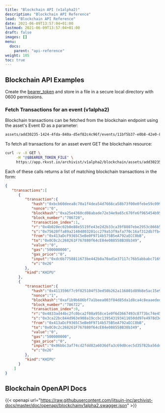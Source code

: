 ```yaml
---
title: "Blockchain API (v1alpha2)"
description: "Blockchain API Reference"
lead: "Blockchain API Reference"
date: 2021-06-09T13:57:04+01:00
lastmod: 2021-06-09T13:57:04+01:00
draft: false
images: []
menu: 
  docs:
    parent: "api-reference"
weight: 105
toc: true
---
```


## Blockchain API Examples

Create the [bearer_token](../../setup-and-administration/getting-access-tokens-using-app-registrations) and store in a file in a secure local directory with 0600 permissions.

### Fetch Transactions for an event (v1alpha2)

Blockchain transactions can be fetched from the blockchain endpoint using the asset's Event ID as a parameter:

```bash
assets/add30235-1424-4fda-840a-d5ef82c4c96f/events/11bf5b37-e0b8-42e0-8dcf-dc8c4aefc000
```

To fetch all transactions for an asset event GET the blockchain resource:

```bash
curl -v -X GET \
     -H "@$BEARER_TOKEN_FILE" \
     https://app.rkvst.io/archivist/v1alpha2/blockchain/assets/add30235-1424-4fda-840a-d5ef82c4c96f/events/11bf5b3
```

Each of these calls returns a list of matching blockchain transactions in the form:

```json
{
   "transactions":[
      {
         "transaction":{
            "hash":"0xbcb60deea8c70a1f4dea54d7666ca58b73f00e0febe59c099616ecb53d5909e4",
            "nonce":"0",
            "blockhash":"0xa25e4360cd08abade72e34e9a65c670fe6f965454b95021d37baf472e429dc69",
            "block_number":"786720",
            "transaction_index":1,
            "r":"0x4b020ec02b0e88e5519fe43e2d2b33ca39f8807ebe2953c866b553df98ded5aa",
            "s":"0x75620ffa89a21404803201cc279a53f9afa770c16af312db7fb42899b9608d64",
            "from":"0x413aDcF9365C5eBe0F9714b575B5eA792aECC0bB",
            "to":"0x0C0c2c268261F767880f64cE84e088558B38b349",
            "value":"0",
            "gas":"500000000",
            "gas_price":"0",
            "input":"0xdc6b7758811673be442b8a70ad1e37117c76b5abbabc716917a6e5f98f8247a68f6bf368fdce8bd7f685b9aa41148f5c059c8599e3d707f4481e13a8782a0b1a",
            "v":"0x26"
         },
         "kind":"KHIPU"
      },
      {
         "transaction":{
            "hash":"0x4113596f7c9f825104f53ed50b262a116801d89b8e5ac15e9d8dc215e6f49ef0",
            "nonce":"1",
            "blockhash":"0xaf1b9b686bf7a1beea003f84d85da1d8ca4c8eaaeded29ac72fd549e6591f84b",
            "block_number":"786722",
            "transaction_index":0,
            "r":"0x4833ad44bc2fc0bca2f08a958ce1e0f6d3667493c8773bc74e45837bee5de5be",
            "s":"0x3ca22bc844d963e908a19ccbc139543193411650dd97e4978d3e4f243d1295db",
            "from":"0x413aDcF9365C5eBe0F9714b575B5eA792aECC0bB",
            "to":"0x0C0c2c268261F767880f64cE84e088558B38b349",
            "value":"0",
            "gas":"500000000",
            "gas_price":"0",
            "input":"0x06bbc3af74cd2fdd82a6036dfa3c69d0cec5d35782ba56dd4be0c928c9ca1ee3a0e19c97f1c5e5784c7cd305d53a2f5249b18937e1d613eec452c74ae9c619f4",
            "v":"0x26"
         },
         "kind":"KHIPU"
      }
    ]
}
```

## Blockchain OpenAPI Docs

{{< openapi url="https://raw.githubusercontent.com/jitsuin-inc/archivist-docs/master/doc/openapi/blockchainv1alpha2.swagger.json" >}}
